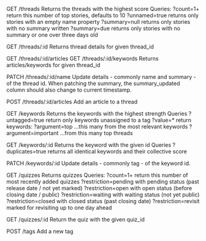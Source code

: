 GET /threads
Returns the threads with the highest score
Queries: 
    ?count=1+       return this number of top stories, defaults to 10
    ?unnamed=true   returns only stories with an empty name property
    ?summary=null   returns only stories with no summary written
    ?summary=due    returns only stories with no summary or one over three days old

GET /threads/:id
Returns thread details for given thread_id

GET /threads/:id/articles
GET /threads/:id/keywords
Returns articles/keywords for given thread_id

PATCH /threads/:id/name
Update details - commonly name and summary - of the thread id.
When patching the summary, the summary_updated column should also change to current timestamp.

POST /threads/:id/articles
Add an article to a thread

GET /keywords
Returns the keywords with the highest strength
Queries
    ?untagged=true      return only keywords unassigned to a tag
    ?value=*            return keywords:
    ?argument=top           ...this many from the most relevant keywords
    ?argument=important     ...from this many top threads

GET /keywords/:id
Returns the keyword with the given id
Queries
    ?duplicates=true    returns all identical keywords and their collective score

PATCH /keywords/:id
Update details - commonly tag - of the keyword id.

GET /quizzes
Returns quizzes
Queries:
    ?count=1+               return this number of most recently added quizzes
    ?restriction=pending    with pending status (past release date / not yet marked)
    ?restriction=open       with open status (before closing date / public)
    ?restriction=waiting    with waiting status (not yet public)
    ?restriction=closed     with closed status (past closing date)
    ?restriction=revisit    marked for revisiting up to one day ahead

GET /quizzes/:id
Return the quiz with the given quiz_id

POST /tags
Add a new tag